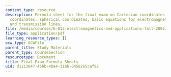 ```yaml
---
content_type: resource
description: Formula sheet for the final exam on Cartesian coordinates, cylindrical
  coordinates, spherical coordinates, basic equations for electromagnetics and applications,
  and transmission lines.
file: /media/courses/6-013-electromagnetics-and-applications-fall-2005/d121304745bb4ba431ab8458265caf92_final_formulas.pdf
file_type: application/pdf
learning_resource_types: []
ocw_type: OCWFile
parent_title: Study Materials
parent_type: CourseSection
resourcetype: Document
title: Final Exam Formula Sheets
uid: d1213047-45bb-4ba4-31ab-8458265caf92
---
```

